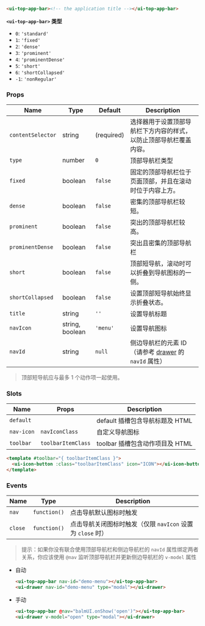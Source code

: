 ```html
<ui-top-app-bar><!-- the application title --></ui-top-app-bar>
```

**`<ui-top-app-bar>` 类型**

- `0`: `'standard'`
- `1`: `'fixed'`
- `2`: `'dense'`
- `3`: `'prominent'`
- `4`: `'prominentDense'`
- `5`: `'short'`
- `6`: `'shortCollapsed'`
- `-1`: `'nonRegular'`

### Props

| Name              | Type            | Default    | Description                                                                  |
| ----------------- | --------------- | ---------- | ---------------------------------------------------------------------------- |
| `contentSelector` | string          | (required) | 选择器用于设置顶部导航栏下方内容的样式，以防止顶部导航栏覆盖内容。           |
| `type`            | number          | `0`        | 顶部导航栏类型                                                               |
| `fixed`           | boolean         | `false`    | 固定的顶部导航栏位于页面顶部，并且在滚动时位于内容上方。                     |
| `dense`           | boolean         | `false`    | 密集的顶部导航栏较短。                                                       |
| `prominent`       | boolean         | `false`    | 突出的顶部导航栏较高。                                                       |
| `prominentDense`  | boolean         | `false`    | 突出且密集的顶部导航栏                                                       |
| `short`           | boolean         | `false`    | 顶部短导航，滚动时可以折叠到导航图标的一侧。                                 |
| `shortCollapsed`  | boolean         | `false`    | 设置顶部短导航始终显示折叠状态。                                             |
| `title`           | string          | `''`       | 设置导航标题                                                                 |
| `navIcon`         | string, boolean | `'menu'`   | 设置导航图标                                                                 |
| `navId`           | string          | `null`     | 侧边导航栏的元素 ID（请参考 [drawer](/#/navigation/drawer) 的 `navId` 属性） |

> 顶部短导航应与最多 1 个动作项一起使用。

### Slots

| Name       | Props              | Description                     |
| ---------- | ------------------ | ------------------------------- |
| `default`  |                    | default 插槽包含导航标题及 HTML |
| `nav-icon` | `navIconClass`     | 自定义导航图标                  |
| `toolbar`  | `toolbarItemClass` | toolbar 插槽包含动作项目及 HTML |

```html
<template #toolbar="{ toolbarItemClass }">
  <ui-icon-button :class="toolbarItemClass" icon="ICON"></ui-icon-button>
</template>
```

### Events

| Name    | Type         | Description                                                |
| ------- | ------------ | ---------------------------------------------------------- |
| `nav`   | `function()` | 点击导航默认图标时触发                                     |
| `close` | `function()` | 点击导航关闭图标时触发（仅限 `navIcon` 设置为 `close` 时） |

> 提示：如果你没有联合使用顶部导航栏和侧边导航栏的 `navId` 属性绑定两者关系，你应该使用 `@nav` 监听顶部导航栏并更新侧边导航栏的 `v-model` 属性

- 自动

  ```html
  <ui-top-app-bar nav-id="demo-menu"></ui-top-app-bar>
  <ui-drawer nav-id="demo-menu" type="modal"></ui-drawer>
  ```

- 手动

  ```html
  <ui-top-app-bar @nav="balmUI.onShow('open')"></ui-top-app-bar>
  <ui-drawer v-model="open" type="modal"></ui-drawer>
  ```
